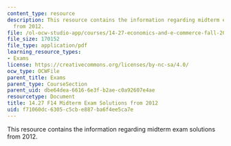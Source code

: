 ```yaml
---
content_type: resource
description: This resource contains the information regarding midterm exam solutions
  from 2012.
file: /ol-ocw-studio-app/courses/14-27-economics-and-e-commerce-fall-2014/f71060dc6305c5cbe887ba6f4ee5ca7e_MIT14_27F14_MidterSol_2012.pdf
file_size: 170152
file_type: application/pdf
learning_resource_types:
- Exams
license: https://creativecommons.org/licenses/by-nc-sa/4.0/
ocw_type: OCWFile
parent_title: Exams
parent_type: CourseSection
parent_uid: dbe64dea-6616-6e3f-b2ae-c0a92607e4ae
resourcetype: Document
title: 14.27 F14 Midterm Exam Solutions from 2012
uid: f71060dc-6305-c5cb-e887-ba6f4ee5ca7e
---
```

This resource contains the information regarding midterm exam solutions from 2012.